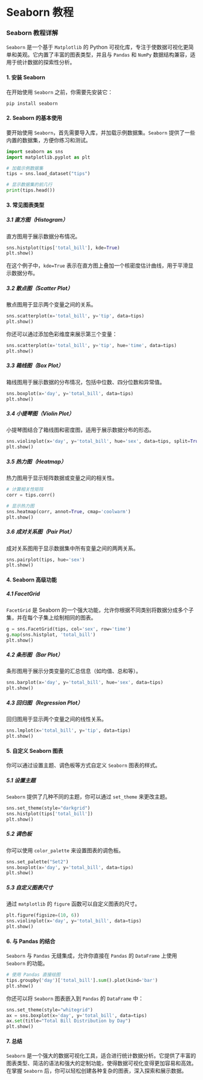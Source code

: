 # Seaborn 教程

### Seaborn 教程详解

`Seaborn` 是一个基于 `Matplotlib` 的 Python 可视化库，专注于使数据可视化更简单和美观。它内置了丰富的图表类型，并且与 `Pandas` 和 `NumPy` 数据结构兼容，适用于统计数据的探索性分析。

#### 1. 安装 Seaborn

在开始使用 `Seaborn` 之前，你需要先安装它：

```bash
pip install seaborn
```

#### 2. Seaborn 的基本使用

要开始使用 `Seaborn`，首先需要导入库，并加载示例数据集。`Seaborn` 提供了一些内置的数据集，方便你练习和测试。

```python
import seaborn as sns
import matplotlib.pyplot as plt

# 加载示例数据集
tips = sns.load_dataset("tips")

# 显示数据集的前几行
print(tips.head())
```

#### 3. 常见图表类型

##### 3.1 直方图（Histogram）

直方图用于展示数据分布情况。

```python
sns.histplot(tips['total_bill'], kde=True)
plt.show()
```

在这个例子中，`kde=True` 表示在直方图上叠加一个核密度估计曲线，用于平滑显示数据分布。

##### 3.2 散点图（Scatter Plot）

散点图用于显示两个变量之间的关系。

```python
sns.scatterplot(x='total_bill', y='tip', data=tips)
plt.show()
```

你还可以通过添加色彩维度来展示第三个变量：

```python
sns.scatterplot(x='total_bill', y='tip', hue='time', data=tips)
plt.show()
```

##### 3.3 箱线图（Box Plot）

箱线图用于展示数据的分布情况，包括中位数、四分位数和异常值。

```python
sns.boxplot(x='day', y='total_bill', data=tips)
plt.show()
```

##### 3.4 小提琴图（Violin Plot）

小提琴图结合了箱线图和密度图，适用于展示数据分布的形态。

```python
sns.violinplot(x='day', y='total_bill', hue='sex', data=tips, split=True)
plt.show()
```

##### 3.5 热力图（Heatmap）

热力图用于显示矩阵数据或变量之间的相关性。

```python
# 计算相关性矩阵
corr = tips.corr()

# 显示热力图
sns.heatmap(corr, annot=True, cmap='coolwarm')
plt.show()
```

##### 3.6 成对关系图（Pair Plot）

成对关系图用于显示数据集中所有变量之间的两两关系。

```python
sns.pairplot(tips, hue='sex')
plt.show()
```

#### 4. Seaborn 高级功能

##### 4.1 FacetGrid

`FacetGrid` 是 Seaborn 的一个强大功能，允许你根据不同类别将数据分成多个子集，并在每个子集上绘制相同的图表。

```python
g = sns.FacetGrid(tips, col='sex', row='time')
g.map(sns.histplot, 'total_bill')
plt.show()
```

##### 4.2 条形图（Bar Plot）

条形图用于展示分类变量的汇总信息（如均值、总和等）。

```python
sns.barplot(x='day', y='total_bill', hue='sex', data=tips)
plt.show()
```

##### 4.3 回归图（Regression Plot）

回归图用于显示两个变量之间的线性关系。

```python
sns.lmplot(x='total_bill', y='tip', data=tips)
plt.show()
```

#### 5. 自定义 Seaborn 图表

你可以通过设置主题、调色板等方式自定义 `Seaborn` 图表的样式。

##### 5.1 设置主题

`Seaborn` 提供了几种不同的主题，你可以通过 `set_theme` 来更改主题。

```python
sns.set_theme(style="darkgrid")
sns.histplot(tips['total_bill'])
plt.show()
```

##### 5.2 调色板

你可以使用 `color_palette` 来设置图表的调色板。

```python
sns.set_palette("Set2")
sns.boxplot(x='day', y='total_bill', data=tips)
plt.show()
```

##### 5.3 自定义图表尺寸

通过 `matplotlib` 的 `figure` 函数可以自定义图表的尺寸。

```python
plt.figure(figsize=(10, 6))
sns.violinplot(x='day', y='total_bill', data=tips)
plt.show()
```

#### 6. 与 Pandas 的结合

`Seaborn` 与 `Pandas` 无缝集成，允许你直接在 `Pandas` 的 `DataFrame` 上使用 `Seaborn` 的功能。

```python
# 使用 Pandas 直接绘图
tips.groupby('day')['total_bill'].sum().plot(kind='bar')
plt.show()
```

你还可以将 `Seaborn` 图表嵌入到 `Pandas` 的 `DataFrame` 中：

```python
sns.set_theme(style="whitegrid")
ax = sns.boxplot(x='day', y='total_bill', data=tips)
ax.set(title="Total Bill Distribution by Day")
plt.show()
```

#### 7. 总结

`Seaborn` 是一个强大的数据可视化工具，适合进行统计数据分析。它提供了丰富的图表类型、简洁的语法和强大的定制功能，使得数据可视化变得更加容易和高效。在掌握 `Seaborn` 后，你可以轻松创建各种复杂的图表，深入探索和展示数据。